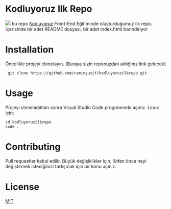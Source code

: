 # Kodluyoruz Ilk Repo
![](file:///C:/Users/ramin/Desktop/11.png)
bu repo [Kodluyoruz]() Front-End Eğitiminde oluşturduğumuz ilk repo. İçerisinde bir adet README dosyası, bir adet index.html barındırıyor
# Installation
Öncelikle projeyi clonelayın. (Buraya sizin reponuzdan aldığınız link gelecek)
```
 git clone https://github.com/raminyusif/kodluyoruzilkrepo.git
```
 
# Usage
Projeyi cloneladıktan sonra Visual Studio Code programında açınız.
Linux için:
```
cd kodluyoruzilkrepo
code .
```
# Contributing

Pull requestler kabul edilir. Büyük değişiklikler için, lütfen önce neyi değiştirmek istediğinizi tartışmak için bir konu açınız.
# License

[MIT](https://choosealicense.com/licenses/mit/)